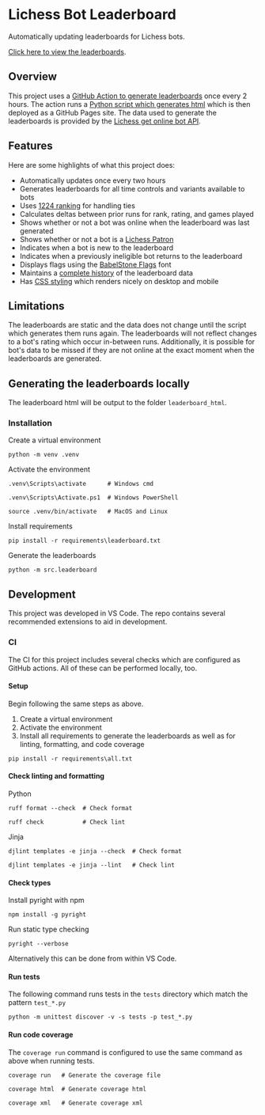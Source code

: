 # Lichess Bot Leaderboard

Automatically updating leaderboards for Lichess bots.

[Click here to view the leaderboards](https://eirik0.github.io/lichess-bot-leaderboard/).

## Overview

This project uses a
[GitHub Action to generate leaderboards](https://github.com/Eirik0/lichess-bot-leaderboard/blame/main/.github/workflows/generate-leaderboard.yaml)
once every 2 hours. The action runs a
[Python script which generates html](https://github.com/Eirik0/lichess-bot-leaderboard/blob/main/src/leaderboard/__main__.py)
which is then deployed as a GitHub Pages site. The data used to generate the leaderboards is provided by the
[Lichess get online bot API](https://lichess.org/api#tag/Bot/operation/apiBotOnline).

## Features

Here are some highlights of what this project does:

- Automatically updates once every two hours
- Generates leaderboards for all time controls and variants available to bots
- Uses [1224 ranking](<https://en.wikipedia.org/wiki/Ranking#Standard_competition_ranking_(%221224%22_ranking)>) for handling
  ties
- Calculates deltas between prior runs for rank, rating, and games played
- Shows whether or not a bot was online when the leaderboard was last generated
- Shows whether or not a bot is a [Lichess Patron](https://lichess.org/patron)
- Indicates when a bot is new to the leaderboard
- Indicates when a previously ineligible bot returns to the leaderboard
- Displays flags using the [BabelStone Flags](https://www.babelstone.co.uk/Fonts/Flags.html) font
- Maintains a [complete history](https://github.com/Eirik0/lichess-bot-leaderboard/tree/leaderboard-pages/leaderboard_data) of
  the leaderboard data
- Has [CSS styling](https://github.com/Eirik0/lichess-bot-leaderboard/blob/main/leaderboard_html/css/style.css) which renders
  nicely on desktop and mobile

## Limitations

The leaderboards are static and the data does not change until the script which generates them runs again. The leaderboards
will not reflect changes to a bot's rating which occur in-between runs. Additionally, it is possible for bot's data to be
missed if they are not online at the exact moment when the leaderboards are generated.

## Generating the leaderboards locally

The leaderboard html will be output to the folder `leaderboard_html`.

### Installation

Create a virtual environment

```shell
python -m venv .venv
```

Activate the environment

```shell
.venv\Scripts\activate      # Windows cmd
```

```shell
.venv\Scripts\Activate.ps1  # Windows PowerShell
```

```shell
source .venv/bin/activate   # MacOS and Linux
```

Install requirements

```shell
pip install -r requirements\leaderboard.txt
```

Generate the leaderboards

```shell
python -m src.leaderboard
```

## Development

This project was developed in VS Code. The repo contains several recommended extensions to aid in development.

### CI

The CI for this project includes several checks which are configured as GitHub actions. All of these can be performed locally,
too.

#### **Setup**

Begin following the same steps as above.

1. Create a virtual environment
2. Activate the environment
3. Install all requirements to generate the leaderboards as well as for linting, formatting, and code coverage

```shell
pip install -r requirements\all.txt
```

#### **Check linting and formatting**

Python

```shell
ruff format --check  # Check format
```

```shell
ruff check           # Check lint
```

Jinja

```shell
djlint templates -e jinja --check  # Check format
```

```shell
djlint templates -e jinja --lint   # Check lint
```

#### **Check types**

Install pyright with npm

```shell
npm install -g pyright
```

Run static type checking

```shell
pyright --verbose
```

Alternatively this can be done from within VS Code.

#### **Run tests**

The following command runs tests in the `tests` directory which match the pattern `test_*.py`

```shell
python -m unittest discover -v -s tests -p test_*.py
```

#### **Run code coverage**

The `coverage run` command is configured to use the same command as above when running tests.

```shell
coverage run   # Generate the coverage file
```

```shell
coverage html  # Generate coverage html
```

```shell
coverage xml   # Generate coverage xml
```
